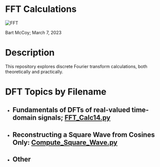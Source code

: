 # FFT Calculations 
![FFT](https://github.com/BartOMan/FFT_Calculations/blob/main/images/FFT_Image_Small.PNG)

Bart McCoy;  March 7, 2023

# Description
This repository explores discrete Fourier transform calculations,
both theoretically and practically.

# DFT Topics by Filename
- ## Fundamentals of DFTs of real-valued time-domain signals;  [FFT_Calc14.py](https://github.com/BartOMan/FFT_Calculations/blob/main/FFT_Calc14.py)

- ## Reconstructing a Square Wave from Cosines Only:   [Compute_Square_Wave.py](https://github.com/BartOMan/FFT_Calculations/blob/main/Compute_Square_Wave.py)
- ## Other

